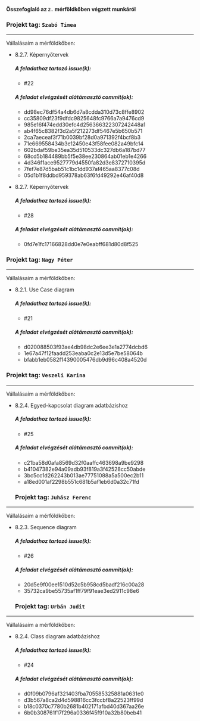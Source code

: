 **Összefoglaló az `2.` mérföldkőben végzett munkáról**



### Projekt tag: `Szabó Tímea`

___

Vállalásaim a mérföldkőben:

- 8.2.7. Képernyőtervek

    ##### A feladathoz tartozó issue(k):

     - #22

    ##### A feladat elvégzését alátámasztó commit(ok):

     - dd98ec76df54a4db6d7a8cdda310d73c8ffe8902
     - cc35809df23f9dfdc9825648fc9766a7a9476cd9
     - 985e16f474edd30efc4d256366322307242448a1
     - ab4f65c8382f3d2a5f212273df5467e5b650b571  
     - 2ca7aeceaf3f71b0039bf28d0a971392f4bcf8b3
     - 71e669558434b3e12450e43f58fee082a49bfc14
     - 602bdaf59be35ea35d510533dc327db6a187bd77
     - 68cd5b184489bb5f5e38ee230864ab01eb1e4266
     - 4d346f1ace9527779d4550fa82d3e8372710395d
     - 7fef7e87d5bab51c1bc1dd937af465aa8377c08d
     - 05d1b1f8ddbd959378ab63f6fd49292e46af40d8

- 8.2.7. Képernyőtervek

    ##### A feladathoz tartozó issue(k):

     - #28

    ##### A feladat elvégzését alátámasztó commit(ok):

     - 0fd7e1fc17166828dd0e7e0eabff681d80d8f525



### Projekt tag: `Nagy Péter`

___

Vállalásaim a mérföldkőben:

- 8.2.1. Use Case diagram

    ##### A feladathoz tartozó issue(k):

     - #21

    ##### A feladat elvégzését alátámasztó commit(ok):

     - d020088503f93ae4db98dc2e6ee3e1a2774dcbd6
     - 1e67a47f12faadd253eaba0c2e13d5e7be58064b
     - bfabb1eb0582f14390005476db9d96c408a4520d



### Projekt tag: `Veszeli Karina`

___

Vállalásaim a mérföldkőben:

- 8.2.4. Egyed-kapcsolat diagram adatbázishoz

    ##### A feladathoz tartozó issue(k):

     - #25

    ##### A feladat elvégzését alátámasztó commit(ok):

     - c21ba58d0afa8569d32f0aaffc463698a9be9298
     - b41047382e94a09adb93f819a3f42528cc50abde
     - 3bc5cc1d262243b013ae77751088a5a500ec2b11
     - a18ed001af2298b551c681b5af1eb6d0a32c71fd


     ### Projekt tag: `Juhász Ferenc`

___

Vállalásaim a mérföldkőben:

- 8.2.3. Sequence diagram

    ##### A feladathoz tartozó issue(k):

     - #26

    ##### A feladat elvégzését alátámasztó commit(ok):

     - 20d5e9f00ee1510d52c5b958cd5badf216c00a28
     - 35732ca9be55735af1ff79f91eae3ed2911c98e6


     ### Projekt tag: `Urbán Judit`

___

Vállalásaim a mérföldkőben:

- 8.2.4. Class diagram adatbázishoz

    ##### A feladathoz tartozó issue(k):

     - #24

    ##### A feladat elvégzését alátámasztó commit(ok):

    - d0f09b0796af321403fba705585325881a0631e0
    - d3b567a8ca2d4d598816cc3fccbf8a22523ff99d
    - b18c0370c7780b2681b402171afbd40d367aa26e
    - 6b0b308761f17f296a0336f45f910a32b80beb41




